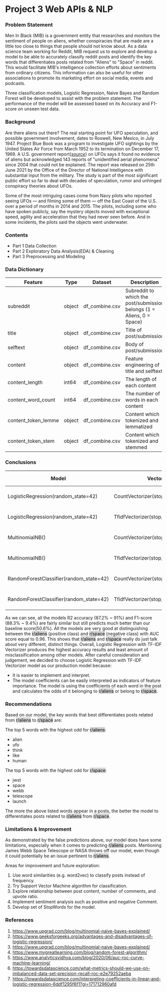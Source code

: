 # Project 3 Web APIs & NLP

### Problem Statement

Men In Black (MIB) is a government entity that researches and monitors the sentiment of people on aliens, whether conspiracies that are made are a little too close to things that people should not know about. As a data science team working for Reddit, MIB request us to explore and develop a model to be able to accurately classify reddit posts and identify the key words that differentiates posts related from "Aliens" to "Space" in reddit. This would facilitate MIB's intelligence collection efforts about sentiments from ordinary citizens. This information can also be useful for other associations to promote its marketing effort on social media, events and podcasts.

Three classification models, Logistic Regression, Naive Bayes and Random Forest will be developed to assist with the problem statement. The performance of the model will be assessed based on its Accuracy and F1-score on unseen test data.

### Background

Are there aliens out there? The real starting point for UFO speculation, and possible government involvement, dates to Roswell, New Mexico, in July 1947. Project Blue Book was a program to investigate UFO sightings by the United States Air Force from March 1952 to its termination on December 17, 1969. A U.S. government report([*source*](https://www.dni.gov/files/ODNI/documents/assessments/Prelimary-Assessment-UAP-20210625.pdf)) on UFOs says it found no evidence of aliens but acknowledged 143 reports of "unidentified aerial phenomena" since 2004 that could not be explained. The report was released on 25th June 2021 by the Office of the Director of National Intelligence with substantial input from the military. The study is part of the most significant public effort so far to deal with decades of speculation, rumor and unhinged conspiracy theories about UFOs. 

Some of the most intriguing cases come from Navy pilots who reported seeing UFOs — and filming some of them — off the East Coast of the U.S. over a period of months in 2014 and 2015. The pilots, including some who have spoken publicly, say the mystery objects moved with exceptional speed, agility and acceleration that they had never seen before. And in some incidents, the pilots said the objects went underwater.

### Contents

- Part 1 Data Collection
- Part 2 Exploratory Data Analysis(EDA) & Cleaning
- Part 3 Preprocessing and Modeling

### Data Dictionary

|Feature|Type|Dataset|Description|
|---|---|---|---|
|subreddit|object|df_combine.csv|Subreddit to which the post/submission belongs (1 = Aliens, 0 = Space)|
|title|object|df_combine.csv|Title of post/submission| 
|selftext|object|df_combine.csv|Body of post/submission|
|content|object|df_combine.csv|Feature engineering of title and selftext| 
|content_length|int64|df_combine.csv|The length of each content|
|content_word_count|int64|df_combine.csv|The number of words in each content|
|content_token_lemme|object|df_combine.csv|Content which tokenized and lemmatized| 
|content_token_stem|object|df_combine.csv|Content which tokenized and stemmed| 

### Conclusions

|Model|Vectorizer|Train Score|Test Score|F1_score|AUC|Remarks|
|---|---|---|---|---|---|---|
|LogisticRegression(random_state=42)|CountVectorizer(stop_words='english')|0.9774|0.8991|0.8996|0.96|With Hyperparameter Tuning| 
|LogisticRegression(random_state=42)|TfidfVectorizer(stop_words='english')|0.9718|0.9101|0.914|0.96|With Hyperparameter Tuning|
|MultinomialNB()|CountVectorizer(stop_words='english')|0.9718|0.8969|0.9011|0.96|With Hyperparameter Tuning|
|MultinomialNB()|TfidfVectorizer(stop_words='english')|0.9793|0.8969|0.9006|0.96|With Hyperparameter Tuning|
|RandomForestClassifier(random_state=42)|CountVectorizer(stop_words='english')|1.0|0.8728|0.8835|0.96|Without Hyperparameter Tuning|
|RandomForestClassifier(random_state=42)|TfidfVectorizer(stop_words='english')|1.0|0.8728|0.8835|0.96|Without Hyperparameter Tuning|

As we can see, all the models R2 accuracy (87.2% ~ 91%) and F1-score (88.3% ~ 9.4%) are fairly similar but still predicts much better than our baseline score(50.6%). All the models are very good at distinguishing between the <mark style="background-color: lightgrey">r/aliens</mark> (positive class) and <mark style="background-color: lightgrey">r/space</mark> (negative class) with AUC score equal to 0.96. This shows that <mark style="background-color: lightgrey">r/aliens</mark> and <mark style="background-color: lightgrey">r/space</mark> really do just talk about very different, distinct things. Overall, Logistic Regression with TF-IDF Vectorizer produces the highest accuracy results and least amount of misclassification among other models. After careful consideration and judgement, we decided to choose Logistic Regression with TF-IDF Vectorizer model as our production model because:

- It is easier to implement and interpret. 
- The model coefficients can be easily interpreted as indicators of feature importance. The model is using the coefficients of each word in the post and calculates the odds of it belonging to <mark style="background-color: lightgrey">r/aliens</mark> or belong to <mark style="background-color: lightgrey">r/space</mark>.
    
### Recommendations

Based on our model, the key words that best differentiates posts related from <mark style="background-color: lightgrey">r/aliens</mark> to <mark style="background-color: lightgrey">r/space</mark> are:

The top 5 words with the highest odd for <mark style="background-color: lightgrey">r/aliens</mark>:
- alien
- ufo
- think 
- like
- human

The top 5 words with the highest odd for <mark style="background-color: lightgrey">r/space</mark>:
- jwst
- space
- webb
- telescope
- launch

The more the above listed words appear in a posts, the better the model to differentiates posts related to <mark style="background-color: lightgrey">r/aliens</mark> from <mark style="background-color: lightgrey">r/space</mark>.

### Limitations & Improvement

As demonstrated by the false predictions above, our model does have some limitations, especially when it comes to predicting <mark style="background-color: lightgrey">r/aliens</mark> posts. Mentioning James Webb Space Telescope or NASA throws off our model, even though it could potentially be an issue pertinent to <mark style="background-color: lightgrey">r/aliens</mark>. 

Areas for improvement and future exploration:
1. Use word similarities (e.g. word2vec) to classify posts instead of frequency.
2. Try Support Vector Machine algorithm for classification.
3. Explore relationship between post content, number of comments, and upvote ratio.
4. Implement sentiment analysis such as positive and negative Comment.
5. Develop set of StopWords for the model.

### References

1. https://www.upgrad.com/blog/multinomial-naive-bayes-explained/
2. https://www.geeksforgeeks.org/advantages-and-disadvantages-of-logistic-regression/
3. https://www.upgrad.com/blog/multinomial-naive-bayes-explained/
4. https://www.mygreatlearning.com/blog/random-forest-algorithm/
5. https://www.analyticsvidhya.com/blog/2020/06/auc-roc-curve-machine-learning/
6. https://towardsdatascience.com/what-metrics-should-we-use-on-imbalanced-data-set-precision-recall-roc-e2e79252aeba
7. https://towardsdatascience.com/interpreting-coefficients-in-linear-and-logistic-regression-6ddf1295f6f1?gi=171712960afd
